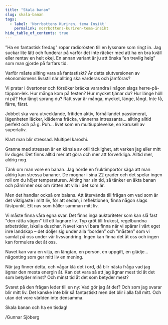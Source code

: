```yaml
---
title: "Skala banan"
slug: skala-banan
tags:
  - label: 'Norrbottens Kuriren, tema Insikt'
    permalink: norrbottens-kuriren-tema-insikt
hide_table_of_contents: true
---
```

”Ha en fantastisk fredag" ropar radiorösten till en lyssnare som ringt in. Jag suckar lite lätt och funderar på varför det inte räcker med att ha en bra kväll eller rentav en helt okej. En annan variant är ju att önska ”en trevlig helg” som man gjorde på farfars tid.

<!--truncate-->

Varför måste allting vara så fantastiskt? Är detta slutversionen av ekonomismens livsstil när allting ska värderas och jämföras? 

Vi pratar i övertoner och försöker bräcka varandra i någon slags herre-på-täppan-lek. Hur många kom på festen? Hur mycket tjänar du? Hur länge höll ni på? Hur långt sprang du? Rätt svar är många, mycket, länge, långt. Inte få, färre, färst. 

Jobbet ska vara utvecklande, fritiden aktiv, förhållandet passionerat, lägenheten läcker, kläderna fräcka, vännerna intressanta… allting alltid perfekt och på g. Puh… livet som en multiupplevelse, en karusell av superlativ.

Klart man blir stressad. Multipel karoshi.

Granne med stressen är en känsla av otillräcklighet, att varken jag eller mitt liv duger. Det finns alltid mer att göra och mer att förverkliga. Alltid mer, aldrig nog.

Tänk om man vore en banan. Jag hörde en fruktimportör säga att man aldrig kan stressa bananer. De mognar i sina 22 grader och det spelar ingen roll om du höjer temperaturen. Allting har sin tid, så tänker en äkta banan och påminner oss om rätten att vila i det som är. 

Men det handlar också om balans. Att återvända till frågan om vad som är det viktigaste i mitt liv, för att sedan, i reflektionen, finna någon slags fästpunkt. Ett nav som håller samman mitt liv. 

Vi måste finna våra egna svar. Det finns inga auktoriteter som kan slå fast "den rätta vägen" till ett lugnare liv. Typ gröt till frukost, regelbundna arbetstider, iskalla duschar. Navet kan vi bara finna när vi spårar i vårt eget inre landskap – det döljer sig under alla ”borden” och ”måsten” som vi samlat på oss under vår livsvandring. Ingen kan finna det åt oss och ingen kan formulera det åt oss. 

Navet kan vara en vilja, en längtan, en person, en uppgift, en glädje…någonting som ger mitt liv en mening. 

När jag finner detta, och vågar klä det i ord, då blir nästa fråga vad jag ägnar den mesta energin åt. Kan det vara så att jag ägnar mest tid åt det som betyder minst? Och minst tid åt det som betyder mest? 

Svaret på den frågan leder till en ny: Vad gör jag åt det? Och som jag svarar blir mitt liv. Det kanske inte blir så fantastiskt men det blir i alla fall mitt. Och utan det vore världen inte densamma.

Skala banan och ha en tisdag!

/Gunnar Sjöberg
